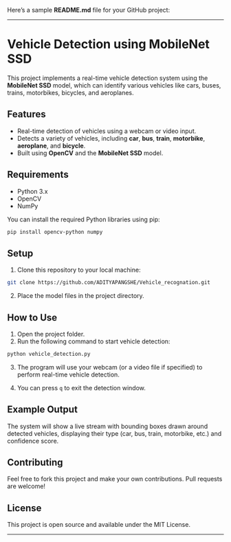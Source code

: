 Here’s a sample **README.md** file for your GitHub project:

---

# Vehicle Detection using MobileNet SSD

This project implements a real-time vehicle detection system using the **MobileNet SSD** model, which can identify various vehicles like cars, buses, trains, motorbikes, bicycles, and aeroplanes.

## Features

- Real-time detection of vehicles using a webcam or video input.
- Detects a variety of vehicles, including **car**, **bus**, **train**, **motorbike**, **aeroplane**, and **bicycle**.
- Built using **OpenCV** and the **MobileNet SSD** model.

## Requirements

- Python 3.x
- OpenCV
- NumPy

You can install the required Python libraries using pip:

```bash
pip install opencv-python numpy
```

## Setup

1. Clone this repository to your local machine:

```bash
git clone https://github.com/ADITYAPANGSHE/Vehicle_recognation.git
```
2. Place the model files in the project directory.

## How to Use

1. Open the project folder.
2. Run the following command to start vehicle detection:

```bash
python vehicle_detection.py
```

3. The program will use your webcam (or a video file if specified) to perform real-time vehicle detection.

4. You can press `q` to exit the detection window.

## Example Output

The system will show a live stream with bounding boxes drawn around detected vehicles, displaying their type (car, bus, train, motorbike, etc.) and confidence score.

## Contributing

Feel free to fork this project and make your own contributions. Pull requests are welcome!

## License

This project is open source and available under the MIT License.

---
